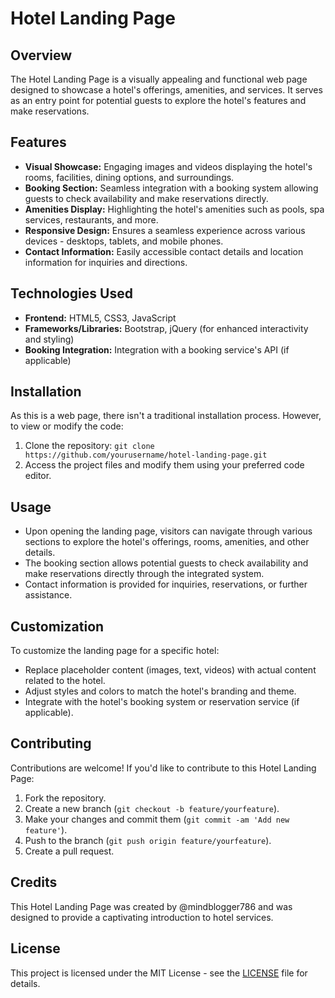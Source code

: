 # Hotel Landing Page

## Overview
The Hotel Landing Page is a visually appealing and functional web page designed to showcase a hotel's offerings, amenities, and services. It serves as an entry point for potential guests to explore the hotel's features and make reservations.

## Features
- **Visual Showcase:** Engaging images and videos displaying the hotel's rooms, facilities, dining options, and surroundings.
- **Booking Section:** Seamless integration with a booking system allowing guests to check availability and make reservations directly.
- **Amenities Display:** Highlighting the hotel's amenities such as pools, spa services, restaurants, and more.
- **Responsive Design:** Ensures a seamless experience across various devices - desktops, tablets, and mobile phones.
- **Contact Information:** Easily accessible contact details and location information for inquiries and directions.

## Technologies Used
- **Frontend:** HTML5, CSS3, JavaScript
- **Frameworks/Libraries:** Bootstrap, jQuery (for enhanced interactivity and styling)
- **Booking Integration:** Integration with a booking service's API (if applicable)

## Installation
As this is a web page, there isn't a traditional installation process. However, to view or modify the code:
1. Clone the repository: `git clone https://github.com/yourusername/hotel-landing-page.git`
2. Access the project files and modify them using your preferred code editor.

## Usage
- Upon opening the landing page, visitors can navigate through various sections to explore the hotel's offerings, rooms, amenities, and other details.
- The booking section allows potential guests to check availability and make reservations directly through the integrated system.
- Contact information is provided for inquiries, reservations, or further assistance.

## Customization
To customize the landing page for a specific hotel:
- Replace placeholder content (images, text, videos) with actual content related to the hotel.
- Adjust styles and colors to match the hotel's branding and theme.
- Integrate with the hotel's booking system or reservation service (if applicable).

## Contributing
Contributions are welcome! If you'd like to contribute to this Hotel Landing Page:
1. Fork the repository.
2. Create a new branch (`git checkout -b feature/yourfeature`).
3. Make your changes and commit them (`git commit -am 'Add new feature'`).
4. Push to the branch (`git push origin feature/yourfeature`).
5. Create a pull request.

## Credits
This Hotel Landing Page was created by @mindblogger786 and was designed to provide a captivating introduction to hotel services.

## License
This project is licensed under the MIT License - see the [LICENSE](LICENSE) file for details.
